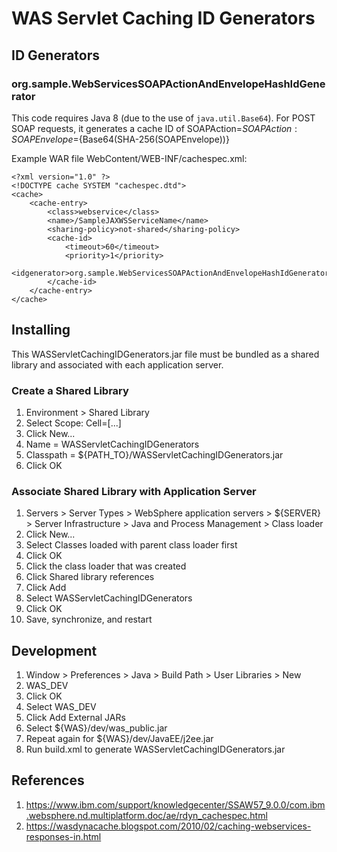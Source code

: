 # WAS Servlet Caching ID Generators

## ID Generators

### org.sample.WebServicesSOAPActionAndEnvelopeHashIdGenerator

This code requires Java 8 (due to the use of `java.util.Base64`).
For POST SOAP requests, it generates a cache ID of SOAPAction=${SOAPAction}:SOAPEnvelope=${Base64(SHA-256(SOAPEnvelope))}

Example WAR file WebContent/WEB-INF/cachespec.xml:

    <?xml version="1.0" ?>
    <!DOCTYPE cache SYSTEM "cachespec.dtd">
    <cache>
    	<cache-entry>
    		<class>webservice</class>
    		<name>/SampleJAXWSServiceName</name>
    		<sharing-policy>not-shared</sharing-policy>
    		<cache-id>
    			<timeout>60</timeout>
    			<priority>1</priority>
    			<idgenerator>org.sample.WebServicesSOAPActionAndEnvelopeHashIdGenerator</idgenerator>
    		</cache-id>
	    </cache-entry>
    </cache>

## Installing

This WASServletCachingIDGenerators.jar file must be bundled as a shared library and associated with each application server.

### Create a Shared Library

1. Environment > Shared Library
1. Select Scope: Cell=[...]
1. Click New...
1. Name = WASServletCachingIDGenerators
1. Classpath = ${PATH_TO}/WASServletCachingIDGenerators.jar
1. Click OK

### Associate Shared Library with Application Server
1. Servers > Server Types > WebSphere application servers > ${SERVER} > Server Infrastructure > Java and Process Management > Class loader
1. Click New...
1. Select Classes loaded with parent class loader first
1. Click OK
1. Click the class loader that was created
1. Click Shared library references
1. Click Add
1. Select WASServletCachingIDGenerators
1. Click OK
1. Save, synchronize, and restart

## Development

1. Window > Preferences > Java > Build Path > User Libraries > New
1. WAS_DEV
1. Click OK
1. Select WAS_DEV
1. Click Add External JARs
1. Select ${WAS}/dev/was_public.jar
1. Repeat again for ${WAS}/dev/JavaEE/j2ee.jar
1. Run build.xml to generate WASServletCachingIDGenerators.jar

## References

1. https://www.ibm.com/support/knowledgecenter/SSAW57_9.0.0/com.ibm.websphere.nd.multiplatform.doc/ae/rdyn_cachespec.html
1. https://wasdynacache.blogspot.com/2010/02/caching-webservices-responses-in.html
